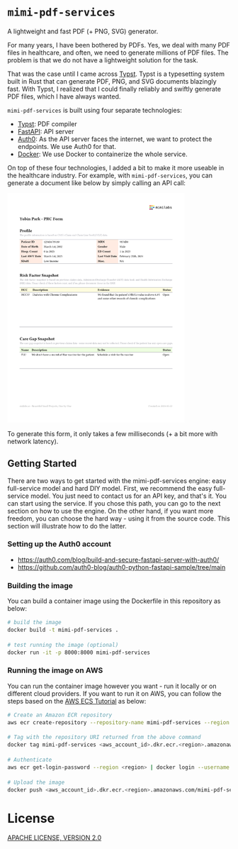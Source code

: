# `mimi-pdf-services`

A lightweight and fast PDF (+ PNG, SVG) generator.

For many years, I have been bothered by PDFs. Yes, we deal with many PDF files in healthcare, and often, we need to generate millions of PDF files. The problem is that we do not have a lightweight solution for the task.

That was the case until I came across [Typst](https://typst.app/home/). 
Typst is a typesetting system built in Rust that can generate PDF, PNG, and SVG documents blazingly fast. With Typst, I realized that I could finally reliably and swiftly generate PDF files, which I have always wanted. 

`mimi-pdf-services` is built using four separate technologies:

- [Typst](https://typst.app/home/): PDF compiler
- [FastAPI](https://fastapi.tiangolo.com/): API server
- [Auth0](https://auth0.com/): As the API server faces the internet, we want to protect the endpoints. We use Auth0 for that. 
- [Docker](https://www.docker.com/): We use Docker to containerize the whole service.

On top of these four technologies, 
I added a bit to make it more useable in the healthcare industry. 
For example, with `mimi-pdf-services`, you can generate a document like below by simply calling an API call:

<img src="test_outputs/test_prc_0.png" alt="prc form example" width="400"/>

To generate this form, it only takes a few milliseconds (+ a bit more with network latency). 


## Getting Started

There are two ways to get started with the mimi-pdf-services engine: 
easy full-service model and hard DIY model. 
First, we recommend the easy full-service model.
You just need to contact us for an API key, and that's it. 
You can start using the service.
If you chose this path, you can go to the next section on how to use the engine.
On the other hand, if you want more freedom, you can choose the hard way - using it from the source code. 
This section will illustrate how to do the latter.

### Setting up the Auth0 account

- https://auth0.com/blog/build-and-secure-fastapi-server-with-auth0/
- https://github.com/auth0-blog/auth0-python-fastapi-sample/tree/main

### Building the image

You can build a container image using the Dockerfile in this repository as below:

```bash
# build the image
docker build -t mimi-pdf-services .

# test running the image (optional)
docker run -it -p 8000:8000 mimi-pdf-services
```

### Running the image on AWS

You can run the container image however you want - run it locally or on different cloud providers. 
If you want to run it on AWS, you can follow the steps based on the [AWS ECS Tutorial](https://docs.aws.amazon.com/AmazonECS/latest/developerguide/create-container-image.html) as below:

```bash
# Create an Amazon ECR repository
aws ecr create-repository --repository-name mimi-pdf-services --region <region>

# Tag with the repository URI returned from the above command
docker tag mimi-pdf-services <aws_account_id>.dkr.ecr.<region>.amazonaws.com/mimi-pdf-services

# Authenticate
aws ecr get-login-password --region <region> | docker login --username AWS --password-stdin <aws_account_id>.dkr.ecr.<region>.amazonaws.com

# Upload the image
docker push <aws_account_id>.dkr.ecr.<region>.amazonaws.com/mimi-pdf-services
```


# License

[APACHE LICENSE, VERSION 2.0](https://www.apache.org/licenses/LICENSE-2.0)

